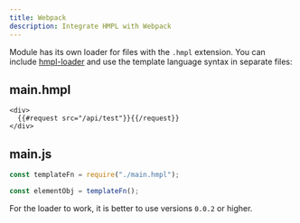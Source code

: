```yaml
---
title: Webpack
description: Integrate HMPL with Webpack
---
```


Module has its own loader for files with the `.hmpl` extension. You can include [hmpl-loader](https://www.npmjs.com/package/hmpl-loader) and use the template language syntax in separate files:

## main.hmpl

```hmpl
<div>
  {{#request src="/api/test"}}{{/request}}
</div>
```

## main.js

```javascript
const templateFn = require("./main.hmpl");

const elementObj = templateFn();
```

For the loader to work, it is better to use versions `0.0.2` or higher.
